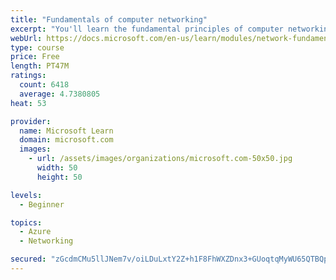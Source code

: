 ```yaml
---
title: "Fundamentals of computer networking"
excerpt: "You'll learn the fundamental principles of computer networking to prepare you for the Azure admin and developer learning paths."
webUrl: https://docs.microsoft.com/en-us/learn/modules/network-fundamentals/
type: course
price: Free
length: PT47M
ratings:
  count: 6418
  average: 4.7380805
heat: 53

provider:
  name: Microsoft Learn
  domain: microsoft.com
  images:
    - url: /assets/images/organizations/microsoft.com-50x50.jpg
      width: 50
      height: 50

levels:
  - Beginner

topics:
  - Azure
  - Networking

secured: "zGcdmCMu5llJNem7v/oiLDuLxtY2Z+h1F8FhWXZDnx3+GUoqtqMyWU65QTBQpDAGA6IcL3jClnxMH22r1t5N+/RU5PAFHds3XunkWgbK7Az8EnF0JiexcYN1XpPoqk7Du/Vcg8/bhwSS06jvAWEBwRyD16FI1QYox6XngRAOj1ksza6opccXShtih0jx1zTUihrWlql3nZMuPZKMlcyqlqfhNOtkqpJv05QP/CDooGwjGrtH/hqULOpnjPwrWAbyp0N0PqLpIHeLNm5m8aywB/DnxgU/IJ36igEqBb2/FRYrgrYWWacey5HHVBnZnsNj/oQRqinf+CqFtYs/tUbIzRT5L+/+kdVlLx6ogOKAnIB5jNzGQ8r9OWneuGM+0Mu3Qk5mZ5jiKga7uC0E6NNORdFPAl2oltkRWo1AkqtWgl8=;lI0K4MnBBwxrG7uPL/+k4w=="
---
```


